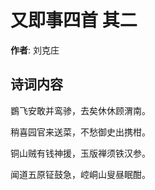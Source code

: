 # 又即事四首  其二

**作者**: 刘克庄

## 诗词内容

鷃飞安敢并鸾骖，去矣休休顾渭南。

稍喜园官来送菜，不愁御史出携柑。

铜山贼有钱神援，玉版禅须铁汉参。

闻道五原钲鼓急，崆峒山叟昼眠酣。

